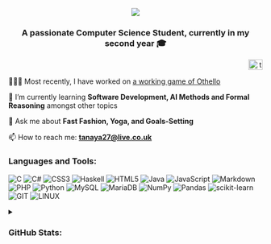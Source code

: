 <p align="center">
  <img src="https://github.com/Tanaya-27/Tanaya-27/assets/75646651/23d205fa-19b8-48d4-b58d-4e459c7df614"/>
</p>

<h3 align="center">A passionate Computer Science Student, currently in my second year 🎓</h3>

<p align="right">
<a href="https://linkedin.com/in/tanayapatel" target="blank"><img align="center" src="https://raw.githubusercontent.com/rahuldkjain/github-profile-readme-generator/master/src/images/icons/Social/linked-in-alt.svg" alt="tanayapatel" height="21" width="28" /></a>
</p>

👩🏽‍💻 Most recently, I have worked on [a working game of Othello](https://github.com/Tanaya-27/java-othello-game)

🌱 I’m currently learning **Software Development, AI Methods and Formal Reasoning** amongst other topics

💬 Ask me about **Fast Fashion, Yoga, and Goals-Setting**

📫 How to reach me: **tanaya27@live.co.uk**

<h3 align="left">Languages and Tools:</h3>

![C](https://img.shields.io/badge/c-%2300599C.svg?style=flat&logo=c&logoColor=white) ![C#](https://img.shields.io/badge/c%23-%23239120.svg?style=flat&logo=c-sharp&logoColor=white) ![CSS3](https://img.shields.io/badge/css3-%231572B6.svg?style=flat&logo=css3&logoColor=white) ![Haskell](https://img.shields.io/badge/Haskell-5e5086?style=flat&logo=haskell&logoColor=white) ![HTML5](https://img.shields.io/badge/html5-%23E34F26.svg?style=flat&logo=html5&logoColor=white) ![Java](https://img.shields.io/badge/java-%23ED8B00.svg?style=flat&logo=java&logoColor=white) ![JavaScript](https://img.shields.io/badge/javascript-%23323330.svg?style=flat&logo=javascript&logoColor=%23F7DF1E) ![Markdown](https://img.shields.io/badge/markdown-%23000000.svg?style=flat&logo=markdown&logoColor=white) ![PHP](https://img.shields.io/badge/php-%23777BB4.svg?style=flat&logo=php&logoColor=white) ![Python](https://img.shields.io/badge/python-3670A0?style=flat&logo=python&logoColor=ffdd54) ![MySQL](https://img.shields.io/badge/mysql-%2300f.svg?style=flat&logo=mysql&logoColor=white) ![MariaDB](https://img.shields.io/badge/MariaDB-003545?style=flat&logo=mariadb&logoColor=white) ![NumPy](https://img.shields.io/badge/numpy-%23013243.svg?style=flat&logo=numpy&logoColor=white) ![Pandas](https://img.shields.io/badge/pandas-%23150458.svg?style=flat&logo=pandas&logoColor=white) ![scikit-learn](https://img.shields.io/badge/scikit--learn-%23F7931E.svg?style=flat&logo=scikit-learn&logoColor=white) ![GIT](https://img.shields.io/badge/Git-fc6d26?style=flat&logo=git&logoColor=white) ![LINUX](https://img.shields.io/badge/Linux-FCC624?style=flat&logo=linux&logoColor=black)

<details>
<summary><h3> GitHub Stats:</h3></summary>

<p align="center">
  <img src="https://github-readme-stats.vercel.app/api?username=tanaya-27&theme=material-palenight&hide_border=true&include_all_commits=false&count_private=false"><br/>
  <img src="https://github-readme-streak-stats.herokuapp.com/?user=tanaya-27&theme=material-palenight&hide_border=true">
  <img src="https://github-readme-stats.vercel.app/api/top-langs/?username=tanaya-27&theme=material-palenight&hide_border=true&layout=compact&hide=jupyter%20notebook,scilab">

  <img src="https://github-trophies.vercel.app/?username=tanaya-27&theme=apprentice&no-frame=true&no-bg=true&margin-w=4">
<br/>
  <img src="https://komarev.com/ghpvc/?username=tanaya-27&label=Profile%20views&color=4100f0&style=flat" alt="tanaya-27" /> 
</p>
  <!--
  ![](https://github-contributor-stats.vercel.app/api?username=tanaya-27&limit=5&theme=tokyonight&combine_all_yearly_contributions=true)
  -->

</p>

</details>

